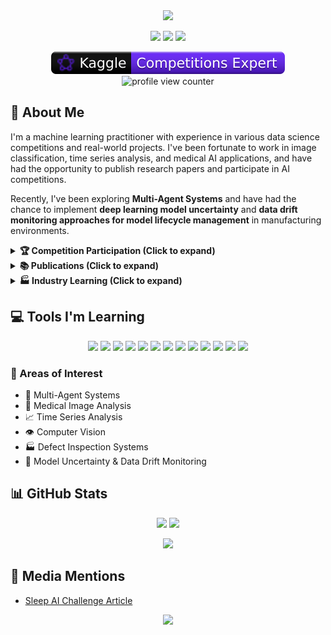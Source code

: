 <div align="center">
  <img src="https://capsule-render.vercel.app/api?type=waving&color=gradient&height=200&section=header&text=Homin%20Lee&fontSize=70&animation=fadeIn&fontAlignY=38&desc=AI%20Enthusiast%20%7C%20ML%20Practitioner%20%7C%20Kaggle%20Participant&descAlignY=60&descAlign=50" />
</div>

<p align="center">
  <a href="https://dshomin.github.io/"><img src="https://img.shields.io/badge/Tech%20Blog-black?style=for-the-badge&logo=github"/></a>
  <a href="https://www.linkedin.com/in/dshomin-lee"><img src="https://img.shields.io/badge/LinkedIn-0077B5?style=for-the-badge&logo=linkedin"/></a>
  <a href="https://www.kaggle.com/hominlee"><img src="https://img.shields.io/badge/Kaggle-20BEFF?style=for-the-badge&logo=kaggle&logoColor=white"/></a>
</p>

<p align="center">
  <img src="./kaggle-badges/Plastic Black Badge.svg" />
  <img src="https://komarev.com/ghpvc/?username=dshomin&color=blueviolet&style=flat-square&label=Profile+Views" alt="profile view counter"/>
</p>

## 🚀 About Me
I'm a machine learning practitioner with experience in various data science competitions and real-world projects. I've been fortunate to work in image classification, time series analysis, and medical AI applications, and have had the opportunity to publish research papers and participate in AI competitions.

Recently, I've been exploring **Multi-Agent Systems** and have had the chance to implement **deep learning model uncertainty** and **data drift monitoring approaches for model lifecycle management** in manufacturing environments.

<details>
<summary><b>🏆 Competition Participation (Click to expand)</b></summary>

### 🥇 Fortunate to have contributed to winning teams
| Competition | Organizer | Project | Tech Stack |
|------------|-----------|---------|------------|
| Lotte Information & Communications Vision AI | Lotte | Product image classification | Classification |
| Sleep AI Challenge | Seoul National University Hospital | Sleep stage classification based on polysomnography | Classification |

### 🥈 Runner-up experiences
| Competition | Organizer | Project | Tech Stack |
|------------|-----------|---------|------------|
| Laryngeal Cancer Prediction Model | Korea University Medical Center | AI model for laryngeal cancer prediction from image data | Image Segmentation |
| Konyang Health Datathon 2020 | Konyang University | Classification of benign/malignant breast cancer pathology images | Classification |

### 🥉 Third place teams
| Competition | Organizer | Project | Tech Stack |
|------------|-----------|---------|------------|
| Konyang Health Datathon 2019 | Konyang University | Classification of eye diseases from fundus images | Classification |

### 📊 Kaggle Learning Experiences

| Competition | Outcome | Rank | Project | Tech Stack |
|------------|-------|------|---------|------------|
| University of Liverpool – Ion Switching | 🥈 Silver | Top 4% | Predicting open ion channels from simulation data | Time Series Analysis |
| Freesound Audio Tagging 2019 | 🥉 Bronze | Top 9% | Audio classification | Audio Classification |
| Bengali.AI Handwritten Grapheme Classification | 🥉 Bronze | Top 10% | Bengali handwriting classification | Multi-classification |
| IMet collection 2019 – FGVC6 | 🥉 Bronze | Top 13% | Classification of museum artwork cultures and tags | Multi-classification |


### 📈 Other Learning Opportunities
| Competition | Organizer | Rank | Project | Tech Stack |
|------------|-----------|------|---------|------------|
| Naver AI-Rush 2019 | LINE | 5th | CTR prediction based on Japanese LINE article metadata | CTR Prediction |
| Collision Object Detection | KAERI/Dacon | 6th | Predicting collision location, mass, and velocity from accelerometer data | Time Series Analysis |
| Naver AI Hackathon 2018 | Naver | 10th | Image retrieval model development | Image Retrieval |
</details>

<details>
<summary><b>📚 Publications (Click to expand)</b></summary>

- **Scientific Reports (Nature)**  
  ["Development of machine learning model for diagnostic disease prediction based on laboratory tests"](https://www.nature.com/articles/s41598-021-87171-5)

- **MDPI Processes**  
  ["A Data-Centric Approach to Design and Analysis of a Surface-Inspection System Based on Deep Learning in the Plastic Injection Molding Industry"](https://www.mdpi.com/2227-9717/9/11/1895)

- **MDPI Applied Sciences**  
  ["Improved U-Net++ with Patch Split for Micro-Defect Inspection in Silk Screen Printing"](https://www.mdpi.com/2076-3417/12/9/4679)
</details>

<details>
<summary><b>🏭 Industry Learning (Click to expand)</b></summary>

### Manufacturing AI Solutions
- Contributed to **uncertainty-aware model lifecycle management systems**
  - Monitoring data distribution changes (data drift) in manufacturing environments
  - Helping develop mechanisms to quantify model uncertainty for reliability assessment
  - Implementing automatic retraining pipelines based on prediction uncertainty

### AI Model Lifecycle Management
- Assisted in designing **real-time model monitoring systems**
  - Helping develop data drift detection algorithms
  - Supporting ML pipeline automation optimized for manufacturing lines
</details>

## 💻 Tools I'm Learning
<p align="center">
  <img src="https://img.shields.io/badge/Python-3776AB?style=for-the-badge&logo=python&logoColor=white"/>
  <img src="https://img.shields.io/badge/langgraph-1C3C3C?style=for-the-badge&logo=langgraph&logoColor=white"/>
  <img src="https://img.shields.io/badge/TensorFlow-FF6F00?style=for-the-badge&logo=tensorflow&logoColor=white"/>
  <img src="https://img.shields.io/badge/PyTorch-EE4C2C?style=for-the-badge&logo=pytorch&logoColor=white"/>
  <img src="https://img.shields.io/badge/scikit--learn-F7931E?style=for-the-badge&logo=scikit-learn&logoColor=white"/>
  <img src="https://img.shields.io/badge/Keras-D00000?style=for-the-badge&logo=keras&logoColor=white"/>
  <img src="https://img.shields.io/badge/NumPy-013243?style=for-the-badge&logo=numpy&logoColor=white"/>
  <img src="https://img.shields.io/badge/Pandas-150458?style=for-the-badge&logo=pandas&logoColor=white"/>
  <img src="https://img.shields.io/badge/Docker-2496ED?style=for-the-badge&logo=docker&logoColor=white"/>
  <img src="https://img.shields.io/badge/Git-F05032?style=for-the-badge&logo=git&logoColor=white"/>
  <img src="https://img.shields.io/badge/Mlflow-0194E2?style=for-the-badge&logo=mlflow&logoColor=white"/>
  <img src="https://img.shields.io/badge/BentoML-000000?style=for-the-badge&logo=bento&logoColor=white"/>
  <img src="https://img.shields.io/badge/MLOps-607078?style=for-the-badge&logo=microsoft-azure&logoColor=white"/>
</p>

### 🔬 Areas of Interest
- 🤖 Multi-Agent Systems
- 🧠 Medical Image Analysis
- 📈 Time Series Analysis
- 👁️ Computer Vision
- 🏭 Defect Inspection Systems
- 🔄 Model Uncertainty & Data Drift Monitoring

## 📊 GitHub Stats
<p align="center">
  <img width="49%" src="https://github-readme-stats.vercel.app/api?username=dshomin&show_icons=true&theme=tokyonight&hide_border=true" />
  <img width="49%" src="https://github-readme-streak-stats.herokuapp.com/?user=dshomin&theme=tokyonight&hide_border=true" />
</p>

<div align="center">
  <img src="https://github-profile-trophy.vercel.app/?username=dshomin&theme=algolia&column=7&margin-w=15&margin-h=15" />
</div>

## 📰 Media Mentions
- [Sleep AI Challenge Article](http://www.aitimes.kr/news/articleView.html?idxno=20318)

<div align="center">
  <img src="https://capsule-render.vercel.app/api?type=waving&color=gradient&height=120&section=footer&animation=twinkling"/>
</div>
